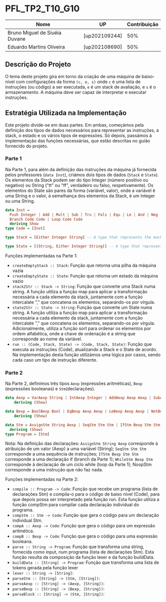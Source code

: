 # PFL_TP2_T10_G10

| Nome                         | UP            | Contribuição |
| ------------                 | ------------  |------------  |
| Bruno Miguel de Siuéia Duvane| [up202109244] |50%           |
| Eduardo Martins Oliveira     | [up202108690] |50%           |

## Descrição do Projeto

O tema deste projeto gira em torno da criação de uma máquina de baixo-nível com configurações da forma `(c, e, s)` onde `c` é uma lista de instruções (ou código) a ser executada, `e` é um stack de avaliação, e `s` é o armazenamento. A máquina deve ser capaz de interpretar e executar instruções.

## Estratégia Utilizada na Implementação

Este projeto divide-se em duas partes. Em ambas, começámos pela definição dos tipos de dados necessários para representar as instruções, a stack, o estado e os vários tipos de expressões. Só depois, passámos à implementação das funções necessárias, que estão descritas no guião fornecido do projeto.

### Parte 1

Na Parte 1, para além da definição das instruções da máquina já fornecida pelos professores (`data Inst`), criámos dois tipos de dados (`Stack` e `State`). Os elementos da Stack podem ser do tipo Integer (número positivo ou negativo) ou String ("tt" ou "ff", verdadeiro ou falso, respetivamente). Os elementos do State são pares da forma (variável, valor), onde a variável é uma String e o valor, à semelhança dos elementos da Stack, é um Integer ou uma String.

```haskell
data Inst =
  Push Integer | Add | Mult | Sub | Tru | Fals | Equ | Le | And | Neg | Fetch String | Store String | Noop |
  Branch Code Code | Loop Code Code
  deriving Show
type Code = [Inst] 
```

```haskell
type Stack = [Either Integer String] -- A type that represents the machine’s stack

type State = [(String, Either Integer String)] -- A type that represents the machine’s state
```

Funções implementadas na Parte 1:

- `createEmptyStack :: Stack`: Função que retorna uma pilha da máquina vazia
- `createEmptyState :: State`: Função que retorna um estado da máquina vazio
- `stack2Str :: Stack -> String`: Função que converte uma Stack numa string. A função utiliza a função map para aplicar a transformação necessária a cada elemento da stack, juntamente com a função intercalate "," que concatena os elementos, separando-os por vírgula. 
- `state2Str :: State -> String`: Função que converte um State numa string. A função utiliza a função map para aplicar a transformação necessária a cada elemento da stack, juntamente com a função intercalate "," que concatena os elementos, separando-os por vírgula. Adicionalmente, utiliza a função sort para ordenar os elementos por ordem alfabética, onde a chave de ordenação é a string que corresponde ao nome da variável.
- `run :: (Code, Stack, State) -> (Code, Stack, State)`: Função que executa as instruções (Code), atualizando a Stack e o State de acordo. Na implementação desta função utilizámos uma lógica por casos, sendo cada caso um tipo de instrução diferente. 

### Parte 2 

Na Parte 2, definimos três tipos `Aexp` (expressões aritméticas), `Bexp` (expressões booleanas) e `Stm`(declarações). 

```haskell
data Aexp = VarAexp String | IntAexp Integer | AddAexp Aexp Aexp | SubAexp Aexp Aexp | MultAexp Aexp Aexp
    deriving (Show)

data Bexp = BoolBexp Bool | EqBexp Aexp Aexp | LeBexp Aexp Aexp | NotBexp Bexp | AndBexp Bexp Bexp
    deriving (Show)

data Stm = AssignStm String Aexp | SeqStm Stm Stm | IfStm Bexp Stm Stm | WhileStm Bexp Stm | NoopStm
  deriving (Show)
type Program = [Stm] 
```

Nota: Na definição das declarações: `AssignStm String Aexp` corresponde à atribuição de um valor (Aexp) a uma variável (String); `SeqStm Stm Stm` corresponde a uma sequência de instruções; `IfStm Bexp Stm Stm` corresponde a uma declaração if (branch da Parte 1); `WhileStm Bexp Stm` corresponde à declaração de um ciclo while (loop da Parte 1); NoopStm corresponde a uma instrução que não faz nada.

Funções implementadas na Parte 2:

- `compile :: Program -> Code`: Função que recebe um programa (lista de declarações Stm) e compila-o para o código de baixo nível (Code), para que depois possa ser interpretado pela função run. Esta função utiliza a função compStm para compilar cada declaração individual do programa.
- `compStm :: Stm -> Code`: Função que gera o código para um declaração individual Stm.
- `compA :: Aexp -> Code`: Função que gera o código para um expressão aritmética.
- `compB :: Bexp -> Code`: Função que gera o código para uma expressão booleana.
- `parse :: String -> Program`: Função que transforma uma string, fornecida como input, num programa (lista de declarações Stm). Esta função resulta da composição da função lexer e da função buildData.
- `buildData :: [String] -> Program`: Função que transforma uma lista de tokens gerada pela função lexer
- `lexer :: String -> [String]`:
- `parseStm :: [String] -> (Stm, [String])`:
- `parseAexp :: [String] -> (Aexp, [String])`:
- `parseBexp :: [String] -> (Bexp, [String])`:
- `parseBlock :: [String] -> (Stm, [String])`: 
